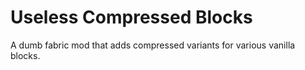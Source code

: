 # Useless Compressed Blocks

A dumb fabric mod that adds compressed variants for various vanilla blocks.
